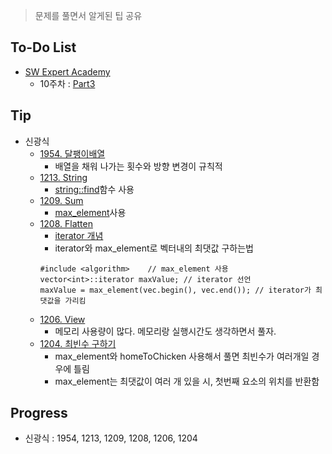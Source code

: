 > 문제를 풀면서 알게된 팁 공유

## To-Do List
- [SW Expert Academy](https://www.swexpertacademy.com/main/main.do)
    - 10주차 : [Part3](https://www.swexpertacademy.com/main/talk/solvingClub/problemBoxDetail.do?solveclubId=AV6kld8aisgDFASb&probBoxId=AV-HZfeqN3ADFASP&leftPage=1) 
    
## Tip
- 신광식
    - [1954. 달팽이배열](https://github.com/mel1015/algorithm-study/blob/1954/algorithm-study/week_10/1954_mel1015.cpp)
        - 배열을 채워 나가는 횟수와 방향 변경이 규칙적
    - [1213. String](https://github.com/mel1015/algorithm-study/blob/1213/algorithm-study/week_10/1213_mel1015.cpp)
        - [string::find](http://www.cplusplus.com/reference/string/string/find/)함수 사용
    - [1209. Sum](https://github.com/mel1015/algorithm-study/blob/1209/algorithm-study/week_10/1209_mel1015.cpp)
        - [max_element](https://en.cppreference.com/w/cpp/algorithm/max_element)사용
    - [1208. Flatten](https://github.com/mel1015/algorithm-study/blob/1208/algorithm-study/week_10/1208_mel1015.cpp)
        - [iterator 개념](http://hyeonstorage.tistory.com/318)
        - iterator와 max_element로 벡터내의 최댓값 구하는법  
        ```
        #include <algorithm>    // max_element 사용
        vector<int>::iterator maxValue; // iterator 선언
        maxValue = max_element(vec.begin(), vec.end()); // iterator가 최댓값을 가리킴
        ```
    - [1206. View](https://github.com/mel1015/algorithm-study/blob/1206/algorithm-study/week_10/1206_mel1015.cpp)
        - 메모리 사용량이 많다. 메모리랑 실행시간도 생각하면서 풀자.
    - [1204. 최빈수 구하기](https://github.com/mel1015/algorithm-study/blob/1204/algorithm-study/week_10/1204_mel1015.cpp)
        - max_element와 homeToChicken 사용해서 풀면 최빈수가 여러개일 경우에 틀림
        - max_element는 최댓값이 여러 개 있을 시, 첫번째 요소의 위치를 반환함
        
## Progress
- 신광식 : 1954, 1213, 1209, 1208, 1206, 1204